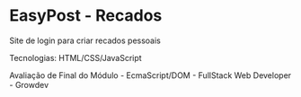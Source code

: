 # EasyPost - Recados

Site de login para criar recados pessoais

Tecnologias: HTML/CSS/JavaScript

Avaliação de Final do Módulo - EcmaScript/DOM - FullStack Web Developer - Growdev

